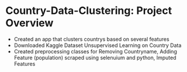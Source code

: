 # Country-Data-Clustering: Project Overview

- Created an app that clusters countrys based on several features
- Downloaded Kaggle Dataset Unsupervised Learning on Country Data
- Created preprocessing classes for Removing Countryname, Adding Feature (population) scraped using selenuium and python, Imputed Features
